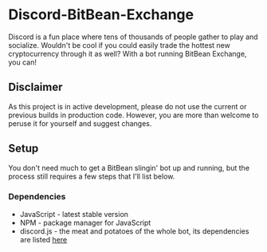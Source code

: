 # Discord-BitBean-Exchange

Discord is a fun place where tens of thousands of people gather to play and socialize. Wouldn't be cool if you could easily trade the hottest new cryptocurrency through it as well? With a bot running BitBean Exchange, you can!

## Disclaimer
As this project is in active development, please do not use the current or previous builds in production code. However, you are more than welcome to peruse it for yourself and suggest changes.

## Setup

You don't need much to get a BitBean slingin' bot up and running, but the process still requires a few steps that I'll list below.

### Dependencies

* JavaScript - latest stable version
* NPM - package manager for JavaScript
* discord.js - the meat and potatoes of the whole bot, its dependencies are listed [here](https://discord.js.org/#/docs/main/stable/general/welcome)